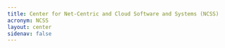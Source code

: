 ```yaml
---
title: Center for Net-Centric and Cloud Software and Systems (NCSS)
acronym: NCSS
layout: center
sidenav: false
---
```

